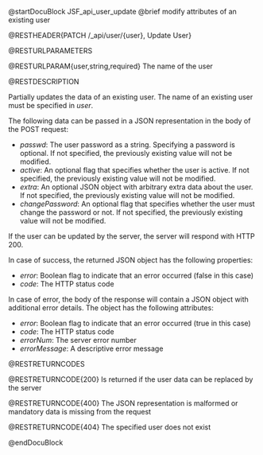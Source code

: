
@startDocuBlock JSF_api_user_update
@brief modify attributes of an existing user

@RESTHEADER{PATCH /_api/user/{user}, Update User}

@RESTURLPARAMETERS

@RESTURLPARAM{user,string,required}
The name of the user

@RESTDESCRIPTION

Partially updates the data of an existing user. The name of an existing
user must be specified in *user*.

The following data can be passed in a JSON representation in the body of the
POST request:

- *passwd*: The user password as a string. Specifying a password is optional.
  If not specified, the previously existing value will not be modified.
- *active*: An optional flag that specifies whether the user is active.
  If not specified, the previously existing value will not be modified.
- *extra*: An optional JSON object with arbitrary extra data about the user.
  If not specified, the previously existing value will not be modified.
- *changePassword*: An optional flag that specifies whether the user must change
  the password or not. If not specified, the previously existing value will not be modified.

If the user can be updated by the server, the server will respond with HTTP 200.

In case of success, the returned JSON object has the following properties:

- *error*: Boolean flag to indicate that an error occurred (false in this case)
- *code*: The HTTP status code

In case of error, the body of the response will contain a JSON object with additional error details.
The object has the following attributes:

- *error*: Boolean flag to indicate that an error occurred (true in this case)
- *code*: The HTTP status code
- *errorNum*: The server error number
- *errorMessage*: A descriptive error message

@RESTRETURNCODES

@RESTRETURNCODE{200}
Is returned if the user data can be replaced by the server

@RESTRETURNCODE{400}
The JSON representation is malformed or mandatory data is missing from the request

@RESTRETURNCODE{404}
The specified user does not exist

@endDocuBlock

